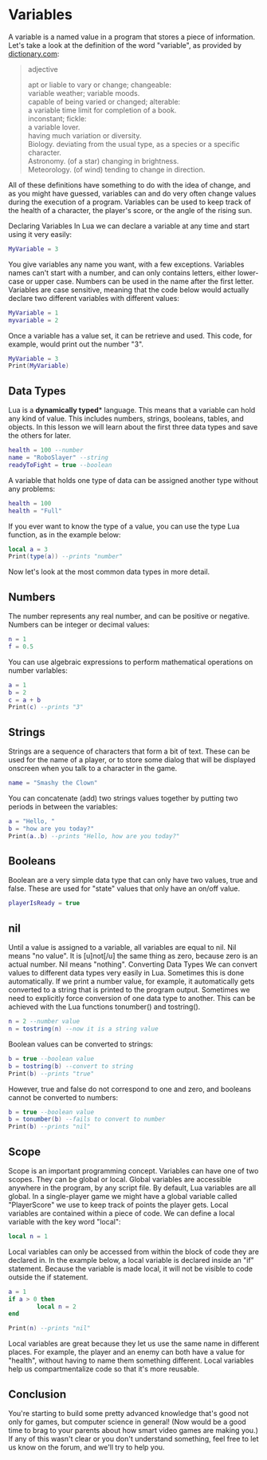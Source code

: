 # Variables
A variable is a named value in a program that stores a piece of information. Let's take a look at the definition of the word "variable", as provided by [dictionary.com](http://dictionary.reference.com/browse/variable):

> adjective
> 
> apt or liable to vary or change; changeable:  
> variable weather; variable moods.  
> capable of being varied or changed; alterable:  
> a variable time limit for completion of a book.  
> inconstant; fickle:  
> a variable lover.  
> having much variation or diversity.  
> Biology. deviating from the usual type, as a species or a specific character.  
> Astronomy. (of a star) changing in brightness.  
> Meteorology. (of wind) tending to change in direction.  

All of these definitions have something to do with the idea of change, and as you might have guessed, variables can and do very often change values during the execution of a program. Variables can be used to keep track of the health of a character, the player's score, or the angle of the rising sun.

Declaring Variables
In Lua we can declare a variable at any time and start using it very easily:

```lua
MyVariable = 3
```

You give variables any name you want, with a few exceptions. Variables names can't start with a number, and can only contains letters, either lower-case or upper case. Numbers can be used in the name after the first letter. Variables are case sensitive, meaning that the code below would actually declare two different variables with different values:

```lua
MyVariable = 1
myvariable = 2
```

Once a variable has a value set, it can be retrieve and used. This code, for example, would print out the number "3".

```lua
MyVariable = 3
Print(MyVariable)
```

## Data Types
Lua is a **dynamically typed*** language. This means that a variable can hold any kind of value. This includes numbers, strings, booleans, tables, and objects. In this lesson we will learn about the first three data types and save the others for later.

```lua
health = 100 --number
name = "RoboSlayer" --string
readyToFight = true --boolean
```

A variable that holds one type of data can be assigned another type without any problems:

```lua
health = 100
health = "Full"
```

If you ever want to know the type of a value, you can use the type Lua function, as in the example below:

```lua
local a = 3
Print(type(a)) --prints "number"
```

Now let's look at the most common data types in more detail.

## Numbers

The number represents any real number, and can be positive or negative. Numbers can be integer or decimal values:

```lua
n = 1
f = 0.5
```

You can use algebraic expressions to perform mathematical operations on number varlables:

```lua
a = 1
b = 2
c = a + b
Print(c) --prints "3"
```

## Strings

Strings are a sequence of characters that form a bit of text. These can be used for the name of a player, or to store some dialog that will be displayed onscreen when you talk to a character in the game.

```lua
name = "Smashy the Clown"
```

You can concatenate (add) two strings values together by putting two periods in between the variables:

```lua
a = "Hello, "
b = "how are you today?"
Print(a..b) --prints "Hello, how are you today?"
```

## Booleans

Boolean are a very simple data type that can only have two values, true and false. These are used for "state" values that only have an on/off value.

```lua
playerIsReady = true
```

## nil
Until a value is assigned to a variable, all variables are equal to nil. Nil means "no value". It is [u]not[/u] the same thing as zero, because zero is an actual number. Nil means "nothing".
Converting Data Types
We can convert values to different data types very easily in Lua. Sometimes this is done automatically. If we print a number value, for example, it automatically gets converted to a string that is printed to the program output. Sometimes we need to explicitly force conversion of one data type to another. This can be achieved with the Lua functions tonumber() and tostring().

```lua
n = 2 --number value
n = tostring(n) --now it is a string value
```

Boolean values can be converted to strings:

```lua
b = true --boolean value
b = tostring(b) --convert to string
Print(b) --prints "true"
```

However, true and false do not correspond to one and zero, and booleans cannot be converted to numbers:

```lua
b = true --boolean value
b = tonumber(b) --fails to convert to number
Print(b) --prints "nil"
```

## Scope

Scope is an important programming concept. Variables can have one of two scopes. They can be global or local. Global variables are accessible anywhere in the program, by any script file. By default, Lua variables are all global. In a single-player game we might have a global variable called "PlayerScore" we use to keep track of points the player gets.
Local variables are contained within a piece of code. We can define a local variable with the key word "local":

```lua
local n = 1
```

Local variables can only be accessed from within the block of code they are declared in. In the example below, a local variable is declared inside an "if" statement. Because the variable is made local, it will not be visible to code outside the if statement.

```lua
a = 1
if a > 0 then
        local n = 2
end

Print(n) --prints "nil"
```

Local variables are great because they let us use the same name in different places. For example, the player and an enemy can both have a value for "health", without having to name them something different. Local variables help us compartmentalize code so that it's more reusable.

## Conclusion

You're starting to build some pretty advanced knowledge that's good not only for games, but computer science in general! (Now would be a good time to brag to your parents about how smart video games are making you.) If any of this wasn't clear or you don't understand something, feel free to let us know on the forum, and we'll try to help you.
